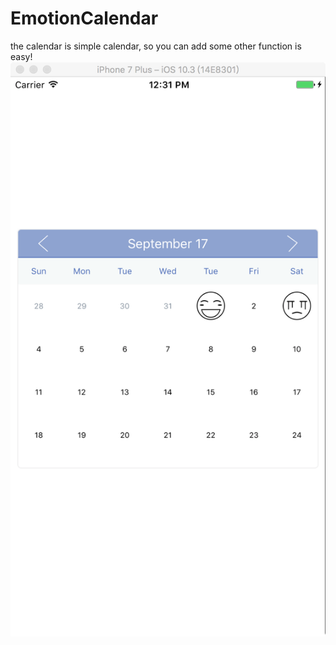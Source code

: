 # EmotionCalendar
the calendar is simple calendar, so you can add some other function is easy!
![screenshot](https://github.com/Davidxiaoshuo/EmotionCalendar/blob/master/assets/95E1F9B8-DF33-4B48-A665-C217BFA3FE4E.png)